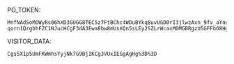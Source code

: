 PO_TOKEN:
```
MnfNAdSoMOWyRs06hXD3GUGG8TEC5z7FtBChc4WDuBYkq8uvUGD0rI3jlwzAxn_9fv_aYnuG4M4RhwBijv__F-qorn1QrgbhFZC1NJucHCgF3dA3Ewa8bw8mUsXQn5sLEy2SZLrWcaxMOMGBRgzU5GFFbO8HgCCnzQ==
```
VISITOR_DATA:
```
Cgs5X1p5UmFKWmhsYyjNk7G9BjIKCgJVUxIEGgAgHg%3D%3D
```
